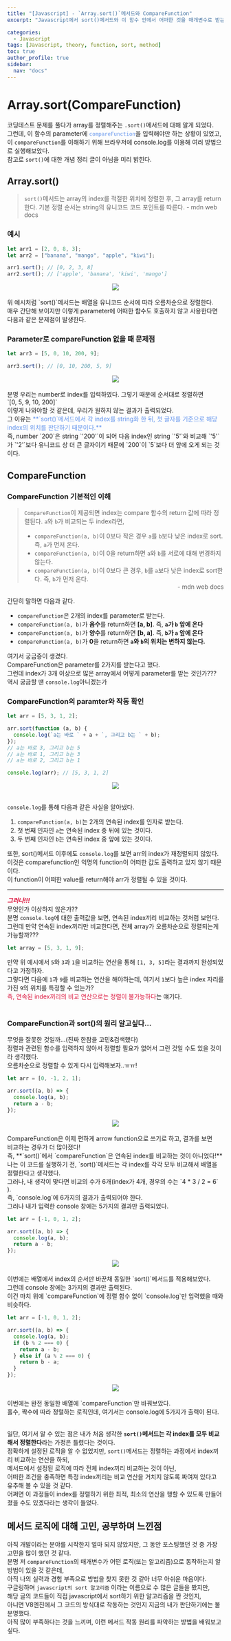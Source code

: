 ```yaml
---
title: "[Javascript] - `Array.sort()`메서드와 CompareFunction"
excerpt: "Javascript에서 sort()메서드와 이 함수 안에서 어떠한 것을 매개변수로 받는 CompareFunction에 대해 알아보고, sort()메서드의 작동원리를 이해해보자"

categories:
  - Javascript
tags: [Javascript, theory, function, sort, method]
toc: true
author_profile: true
sidebar:
  nav: "docs"
---
```


# Array.sort(CompareFunction)

코딩테스트 문제를 풀다가 array를 정렬해주는 `.sort()`메서드에 대해 알게 되었다. <br> 그런데, 이 함수의 parameter에 <span style="color: cornflowerblue">`compareFunction`</span>을 입력해야만 하는 상황이 있었고, 이 `compareFunction`를 이해하기 위해 브라우저에 console.log를 이용해 여러 방법으로 실행해보았다. <br>
참고로 `sort()`에 대한 개념 정리 글이 아님을 미리 밝힌다.

## Array.sort()

> `sort()`메서드는 array의 index를 적절한 위치에 정렬한 후, 그 array를 return한다. 기본 정렬 순서는 string의 유니코드 코드 포인트를 따른다. - mdn web docs

### 예시

```javascript
let arr1 = [2, 0, 8, 3];
let arr2 = ["banana", "mango", "apple", "kiwi"];

arr1.sort(); // [0, 2, 3, 8]
arr2.sort(); // ['apple', 'banana', 'kiwi', 'mango']
```

<center><img src='../../../assets/images/20230227/sortBasic.png'></center>
 <br>
위 예시처럼 `sort()`메서드는 배열을 유니코드 순서에 따라 오름차순으로 정렬한다. <br>
매우 간단해 보이지만 이렇게 parameter에 어떠한 함수도 호출하지 않고 사용한다면 다음과 같은 문제점이 발생한다.

### Parameter로 compareFunction 없을 때 문제점

```javascript
let arr3 = [5, 0, 10, 200, 9];

arr3.sort(); // [0, 10, 200, 5, 9]
```

<center><img src='../../../assets/images/20230227/sortBasic2.png'></center>
 <br>
분명 우리는 number로 index를 입력하였다. 그렇기 때문에 순서대로 정렬하면 <br>`[0, 5, 9, 10, 200]` <br>이렇게 나와야할 것 같은데, 우리가 원하지 않는 결과가 출력되었다. <br>
그 이유는 <span style="color: cornflowerblue">**`sort()`메서드에서 각 index를 string화 한 뒤, 첫 글자를 기준으로 해당 index의 위치를 판단하기 때문이다.**</span> <br>
즉, number `200`은 string `'200'`이 되어 다음 index인 string `'5'`와 비교해 `'5'`가 `'2'`보다 유니코드 상 더 큰 글자이기 때문에 `200`이 `5`보다 더 앞에 오게 되는 것이다.

## CompareFunction

### CompareFunction 기본적인 이해

> `CompareFunction`이 제공되면 index는 compare 함수의 return 값에 따라 정렬된다. `a`와 `b`가 비교되는 두 index라면,
>
> - `compareFunction(a, b)`이 0보다 작은 경우 `a`를 `b`보다 낮은 index로 sort. 즉, `a`가 먼저 온다.
> - `compareFunction(a, b)`이 0을 return하면 `a`와 `b`를 서로에 대해 변경하지 않는다.
> - `compareFunction(a, b)`이 0보다 큰 경우, `b`를 `a`보다 낮은 index로 sort한다. 즉, `b`가 먼저 온다.
>   <br> <span style="float: right">- mdn web docs</span>

<br>
간단히 말하면 다음과 같다. <br>

- `compareFunction`은 2개의 index를 parameter로 받는다.
- `compareFunction(a, b)`가 **음수**를 return하면 **[a, b]**. 즉, **`a`가 `b` 앞에 온다**
- `compareFunction(a, b)`가 **양수**를 return하면 **[b, a]**. 즉, **`b`가 `a` 앞에 온다**
- `compareFunction(a, b)`가 **0**을 return하면 **`a`와 `b`의 위치는 변하지 않는다.**

여기서 궁금증이 생겼다. <br>
CompareFunction은 parameter를 2가지를 받는다고 했다. <br>
그런데 index가 3개 이상으로 많은 array에서 어떻게 parameter를 받는 것인가??? <br>
역시 궁금할 땐 `console.log`아니겠는가

### CompareFunction의 paramter와 작동 확인

```javascript
let arr = [5, 3, 1, 2];

arr.sort(function (a, b) {
  console.log(`a는 바로 ` + a + `, 그리고 b는 ` + b);
});
// a는 바로 3, 그리고 b는 5
// a는 바로 1, 그리고 b는 3
// a는 바로 2, 그리고 b는 1

console.log(arr); // [5, 3, 1, 2]
```

<center><img src='../../../assets/images/20230227/compareFunction.png'></center> <br>

`console.log`를 통해 다음과 같은 사실을 알아냈다.

1. `compareFunction(a, b)`는 2개의 연속된 index를 인자로 받는다.
2. 첫 번째 인자인 `a`는 연속된 index 중 뒤에 있는 것이다.
3. 두 번째 인자인 `b`는 연속된 index 중 앞에 있는 것이다.

또한, sort()메서드 이후에도 `console.log`를 보면 arr의 index가 재정렬되지 않았다. <br>
이것은 comparefunction인 익명의 function이 어떠한 값도 출력하고 있지 않기 때문이다. <br>
이 function이 어떠한 value를 return해야 arr가 정렬될 수 있을 것이다. <br>

---

<span style="color:crimson">**_그러나!!!_**</span><br>
무엇인가 이상하지 않은가??<br>
분명 `console.log`에 대한 출력값을 보면, 연속된 index끼리 비교하는 것처럼 보인다. <br>
그런데 만약 연속된 index끼리만 비교한다면, 전체 array가 오름차순으로 정렬되는게 가능할까??? <br>

```javascript
let array = [5, 3, 1, 9];
```

만약 위 예시에서 `5`와 `3`과 `1`을 비교하는 연산을 통해 `[1, 3, 5]`라는 결과까지 완성되었다고 가정하자. <br>
그렇다면 다음에 `1`과 `9`를 비교하는 연산을 해야하는데, 여기서 `1`보다 높은 index 자리를 가진 `9`의 위치를 특정할 수 있는가? <br>
<span style="color:crimson">즉, 연속된 index끼리의 비교 연산으로는 정렬이 불가능하다</span>는 얘기다. <br><br>

### CompareFunction과 sort()의 원리 알고싶다...

무엇을 잘못한 것일까...(진짜 한참을 고민&검색했다)<br>
정렬과 관련된 함수를 입력하지 않아서 정렬할 필요가 없어서 그런 것일 수도 있을 것이라 생각했다.<br>
오름차순으로 정렬할 수 있게 다시 입력해보자..ㅠㅠ!

```javascript
let arr = [0, -1, 2, 1];

arr.sort((a, b) => {
  console.log(a, b);
  return a - b;
});
```

<center><img src='../../../assets/images/20230227/compareFunction2.png'></center> <br>
CompareFunction은 이제 편하게 arrow function으로 쓰기로 하고, 결과를 보면<br>
비교하는 경우가 더 많아졌다! <br>
즉, **`sort()`에서 `compareFunction`은 연속된 index를 비교하는 것이 아니었다!** <br>
나는 이 코드를 실행하기 전, `sort()`메서드는 각 index를 각각 모두 비교해서 배열을 정렬한다고 생각했다. <br>
그러나, 내 생각이 맞다면 비교의 수가 6개(index가 4개, 경우의 수는 `4 * 3 / 2 = 6` ).<br>
즉, `console.log`에 6가지의 결과가 출력되어야 한다. <br>
그러나 내가 입력한 console 창에는 5가지의 결과만 출력되었다.

```javascript
let arr = [-1, 0, 1, 2];

arr.sort((a, b) => {
  console.log(a, b);
  return a - b;
});
```

<center><img src='../../../assets/images/20230227/compareFunction3.png'></center> <br>
이번에는 배열에서 index의 순서만 바꾼채 동일한 `sort()`메서드를 적용해보았다.<br>
그런데 console 창에는 3가지의 결과만 출력된다.<br>
이건 마치 위에 `compareFunction`에 정렬 함수 없이 `console.log`만 입력했을 때와 비슷하다.

```javascript
let arr = [-1, 0, 1, 2];

arr.sort((a, b) => {
  console.log(a, b);
  if (b % 2 === 0) {
    return a - b;
  } else if (a % 2 === 0) {
    return b - a;
  }
});
```

<center><img src='../../../assets/images/20230227/compareFunction4.png'></center> <br>
이번에는 완전 동일한 배열에 `compareFunction`만 바꿔보았다. <br>
홀수, 짝수에 따라 정렬하는 로직인데, 여기서는 console.log에 5가지가 출력이 된다.
<br><br>

일단, 여기서 알 수 있는 점은 내가 처음 생각한 **`sort()`메서드는 각 index를 모두 비교해서 정렬한다**라는 가정은 틀렸다는 것이다.<br>
정확하게 설정된 로직을 알 수 없었지만, `sort()`메서드는 정렬하는 과정에서 index끼리 비교하는 연산을 하되,<br>
메서드에서 설정된 로직에 따라 전체 index끼리 비교하는 것이 아닌,<br>
어떠한 조건을 충족하면 특정 index끼리는 비교 연산을 거치지 않도록 짜여져 있다고 유추해 볼 수 있을 것 같다.<br>
어쩌면 이 과정들이 index를 정렬하기 위한 최적, 최소의 연산을 행할 수 있도록 만들어졌을 수도 있겠다라는 생각이 들었다.

## 메서드 로직에 대해 고민, 공부하며 느낀점

아직 개발이라는 분야를 시작한지 얼마 되지 않았지만, 그 동안 포스팅했던 것 중 가장 고민을 많이 했던 것 같다.<br>
분명 저 `compareFunction`의 매개변수가 어떤 로직(또는 알고리즘)으로 동작하는지 알 방법이 있을 것 같은데,<br>
아직 나의 실력과 경험 부족으로 방법을 찾지 못한 것 같아 너무 아쉬운 마음이다.<br>
구글링하며 `javascript의 sort 알고리즘` 이라는 이름으로 수 많은 글들을 봤지만,<br>
해당 글의 코드들이 직접 javascript에서 sort하기 위한 알고리즘을 짠 것인지,<br>
아니면 V8엔진에서 그 코드의 방식대로 작동하는 것인지 지금의 내가 판단하기에는 불분명했다.<br>
아직 많이 부족하다는 것을 느끼며, 이런 메서드 작동 원리를 파악하는 방법을 배워보고 싶다.
